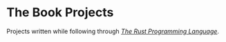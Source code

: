 # The Book Projects

Projects written while following through [*The Rust Programming Language*](https://doc.rust-lang.org/book/).

